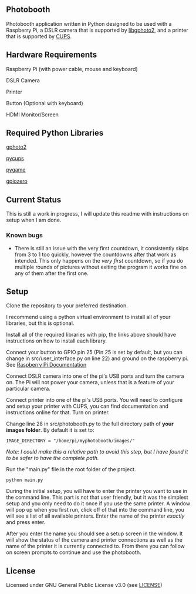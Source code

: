 ## Photobooth
Photobooth application written in Python designed to be used with a Raspberry Pi, a DSLR camera that is supported by [libgphoto2](http://gphoto.org/proj/libgphoto2/support.php), and a printer that is supported by [CUPS](https://www.cups.org/).

## Hardware Requirements
Raspberry Pi (with power cable, mouse and keyboard)

DSLR Camera

Printer

Button (Optional with keyboard)

HDMI Monitor/Screen

## Required Python Libraries
[gphoto2](https://pypi.org/project/gphoto2/)

[pycups](https://pypi.org/project/pycups/)

[pygame](https://www.pygame.org/)

[gpiozero](https://pypi.org/project/gpiozero/)

## Current Status

This is still a work in progress, I will update this readme with instructions on setup when I am done.

### Known bugs

- There is still an issue with the very first countdown, it consistently skips from 3 to 1 too quickly, however the countdowns after that work as intended. This only happens on the *very first* countdown, so if you do multiple rounds of pictures without exiting the program it works fine on any of them after the first one.

## Setup

Clone the repository to your preferred destination.

I recommend using a python virtual environment to install all of your libraries, but this is optional.

Install all of the required libraries with pip, the links above should have instructions on how to install each library.

Connect your button to GPIO pin 25 (Pin 25 is set by default, but you can change in src/user_interface.py on line 22) and ground on the raspberry pi. See [Raspberry Pi Documentation](https://www.raspberrypi.org/documentation/usage/gpio/)

Connect DSLR camera into one of the pi's USB ports and turn the camera on. The Pi will not power your camera, unless that is a feature of your particular camera.

Connect printer into one of the pi's USB ports. You will need to configure and setup your printer with CUPS, you can find documentation and instructions online for that. Turn on printer.

Change line 28 in src/photobooth.py to the full directory path of **your images folder**. By default it is set to:

```
IMAGE_DIRECTORY = "/home/pi/myphotobooth/images/"
```
*Note: I could make this a relative path to avoid this step, but I have found it to be safer to have the complete path.*

Run the "main.py" file in the root folder of the project.

```
python main.py
```

During the initial setup, you will have to enter the printer you want to use in the command line. This part is not that user friendly, but it was the simplest setup and you only need to do it once if you use the same printer. A window will pop up when you first run, click off of that into the command line, you will see a list of all available printers. Enter the name of the printer *exactly* and press enter.

After you enter the name you should see a setup screen in the window. It will show the status of the camera and printer connections as well as the name of the printer it is currently connected to. From there you can follow on screen prompts to continue and use the photobooth.

## License

Licensed under GNU General Public License v3.0 (see [LICENSE](https://github.com/aabasharain/Photobooth/blob/master/LICENSE))
